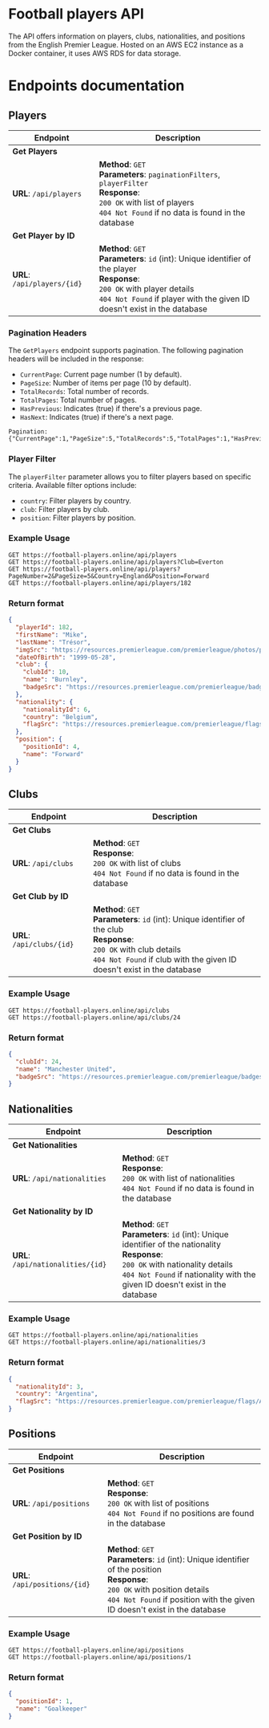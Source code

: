 # Football players API

The API offers information on players, clubs, nationalities, and positions from the English Premier League. Hosted on an AWS EC2 instance as a Docker container, it uses AWS RDS for data storage.

# Endpoints documentation
 
## Players

| Endpoint                 | Description                                                |
|--------------------------|------------------------------------------------------------|
| **Get Players**          |                                                            |
| **URL**: `/api/players`   | **Method**: `GET`<br>**Parameters**: `paginationFilters`, `playerFilter`<br>**Response**:<br> `200 OK` with list of players<br>`404 Not Found` if no data is found in the database |
| **Get Player by ID**     |                                                            |
| **URL**: `/api/players/{id}` | **Method**: `GET`<br>**Parameters**: `id` (int): Unique identifier of the player<br>**Response**:<br>`200 OK` with player details<br>`404 Not Found` if player with the given ID doesn't exist in the database |

### Pagination Headers

The `GetPlayers` endpoint supports pagination. The following pagination headers will be included in the response:

- `CurrentPage`: Current page number (1 by default).
- `PageSize`: Number of items per page (10 by default).
- `TotalRecords`: Total number of records.
- `TotalPages`: Total number of pages.
- `HasPrevious`: Indicates (true) if there's a previous page.
- `HasNext`: Indicates (true) if there's a next page.

```
Pagination: {"CurrentPage":1,"PageSize":5,"TotalRecords":5,"TotalPages":1,"HasPrevious":false,"HasNext":false}
```

### Player Filter

The `playerFilter` parameter allows you to filter players based on specific criteria. Available filter options include:

- `country`: Filter players by country.
- `club`: Filter players by club.
- `position`: Filter players by position.

### Example Usage

```http
GET https://football-players.online/api/players
GET https://football-players.online/api/players?Club=Everton
GET https://football-players.online/api/players?PageNumber=2&PageSize=5&Country=England&Position=Forward
GET https://football-players.online/api/players/182
```

### Return format

```json
{
  "playerId": 182,
  "firstName": "Mike",
  "lastName": "Trésor",
  "imgSrc": "https://resources.premierleague.com/premierleague/photos/players/250x250/p437748.png",
  "dateOfBirth": "1999-05-28",
  "club": {
    "clubId": 10,
    "name": "Burnley",
    "badgeSrc": "https://resources.premierleague.com/premierleague/badges/t90.png"
  },
  "nationality": {
    "nationalityId": 6,
    "country": "Belgium",
    "flagSrc": "https://resources.premierleague.com/premierleague/flags/BE.png"
  },
  "position": {
    "positionId": 4,
    "name": "Forward"
  }
}
```

## Clubs

| Endpoint               | Description                                                |
|------------------------|------------------------------------------------------------|
| **Get Clubs**          |                                                            |
| **URL**: `/api/clubs`  | **Method**: `GET`<br>**Response**:<br> `200 OK` with list of clubs<br>`404 Not Found` if no data is found in the database |
| **Get Club by ID**     |                                                            |
| **URL**: `/api/clubs/{id}` | **Method**: `GET`<br>**Parameters**: `id` (int): Unique identifier of the club<br>**Response**:<br> `200 OK` with club details<br>`404 Not Found` if club with the given ID doesn't exist in the database |

### Example Usage

```http
GET https://football-players.online/api/clubs
GET https://football-players.online/api/clubs/24
```
### Return format

```json
{
  "clubId": 24,
  "name": "Manchester United",
  "badgeSrc": "https://resources.premierleague.com/premierleague/badges/t1.png"
}
```

## Nationalities

| Endpoint                    | Description                                                |
|-----------------------------|------------------------------------------------------------|
| **Get Nationalities**       |                                                            |
| **URL**: `/api/nationalities` | **Method**: `GET`<br>**Response**:<br> `200 OK` with list of nationalities<br>`404 Not Found` if no data is found in the database |
| **Get Nationality by ID**   |                                                            |
| **URL**: `/api/nationalities/{id}` | **Method**: `GET`<br>**Parameters**: `id` (int): Unique identifier of the nationality<br>**Response**:<br> `200 OK` with nationality details<br>`404 Not Found` if nationality with the given ID doesn't exist in the database |

### Example Usage

```http
GET https://football-players.online/api/nationalities
GET https://football-players.online/api/nationalities/3
```
### Return format

```json
{
  "nationalityId": 3,
  "country": "Argentina",
  "flagSrc": "https://resources.premierleague.com/premierleague/flags/AR.png"
}
```
 
## Positions

| Endpoint                | Description                                              |
|-------------------------|----------------------------------------------------------|
| **Get Positions**       |                                                          |
| **URL**: `/api/positions` | **Method**: `GET`<br>**Response**:<br> `200 OK` with list of positions<br>`404 Not Found` if no positions are found in the database |
| **Get Position by ID**  |                                                          |
| **URL**: `/api/positions/{id}` | **Method**: `GET`<br>**Parameters**: `id` (int): Unique identifier of the position<br>**Response**:<br> `200 OK` with position details<br>`404 Not Found` if position with the given ID doesn't exist in the database |

### Example Usage

```http
GET https://football-players.online/api/positions
GET https://football-players.online/api/positions/1
```

### Return format

```json
{
  "positionId": 1,
  "name": "Goalkeeper"
}
```
